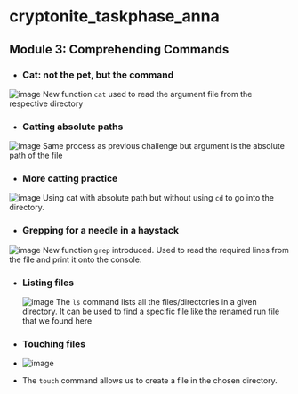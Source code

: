 # cryptonite_taskphase_anna
## Module 3: Comprehending Commands

- ### Cat: not the pet, but the command
![image](https://github.com/user-attachments/assets/153d3092-e7cd-4f4b-a862-58263d65a76e)
New function `cat` used to read the argument file from the respective directory

- ### Catting absolute paths
![image](https://github.com/user-attachments/assets/fda3e477-e643-4679-a2bd-b7373ece3812)
Same process as previous challenge but argument is the absolute path of the file

- ### More catting practice
![image](https://github.com/user-attachments/assets/553cf65d-b4dd-4316-afcd-5626fbcf0af3)
Using cat with absolute path but without using `cd` to go into the directory.

- ### Grepping for a needle in a haystack
![image](https://github.com/user-attachments/assets/b7bfc414-28f5-4c26-bf2f-b23902c007ba)
New function `grep` introduced. Used to read the required lines from the file and print it onto the console.

- ### Listing files
  ![image](https://github.com/user-attachments/assets/e8813e40-860d-4909-a1d0-6a58d098ba1b)
The `ls` command lists all the files/directories in a given directory. It can be used to find a specific file like the renamed run file that we found here

- ### Touching files
- ![image](https://github.com/user-attachments/assets/b08a7037-6620-406b-844b-85ebb628a959)
- The `touch` command allows us to create a file in the chosen directory.
